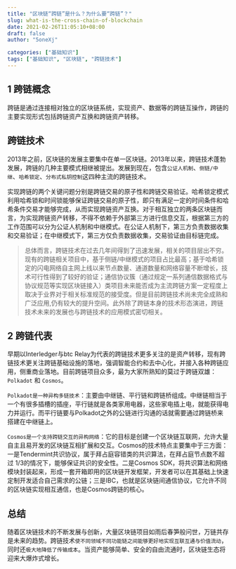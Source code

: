 ```yaml
---
title: "区块链“跨链”是什么？为什么要“跨链”？"
slug: what-is-the-cross-chain-of-blockchain
date: 2021-02-26T11:05:10+08:00
draft: false
author: "5oneXj"

categories: ["基础知识"]
tags: ["基础知识", "区块链", "跨链技术"]
---
```


## 1 跨链概念
跨链是通过连接相对独立的区块链系统，实现资产、数据等的跨链互操作，跨链的主要实现形式包括跨链资产互换和跨链资产转移。

## 跨链技术
2013年之前，区块链的发展主要集中在单一区块链。2013年以来，跨链技术蓬勃发展，跨链的几种主要模式相继被提出。发展到现在，包含`公证人机制`、`侧链/中继`、`哈希锁定`、`分布式私钥控制`这四种主流的跨链技术。

实现跨链的两个关键问题分别是跨链交易的原子性和跨链交易验证。哈希锁定模式利用哈希锁和时间锁能够保证跨链交易的原子性，即只有满足一定的时间条件和哈希条件交易才能够完成，从而实现跨链资产互换。对于相互独立的两条区块链而言，为实现跨链资产转移，不得不依赖于外部第三方进行信息交互，根据第三方的工作范围可以分为公证人机制和中继模式。在公证人机制下，第三方负责数据收集和交易验证；在中继模式下，第三方仅负责数据收集，交易验证由目标链完成。

> 总体而言，跨链技术在过去几年间得到了迅速发展，相关的项目层出不穷。现有的跨链相关项目中，基于侧链/中继模式的项目占比最高；基于哈希锁定的闪电网络自主网上线以来节点数量、通道数量和网络容量不断增长，技术可行性得到了较好的验证；通信协议簇（通过规定一系列通信数据格式与协议规范等实现区块链接入）类项目未来能否成为主流跨链方案一定程度上取决于业界对于相关标准规范的接受度。但是目前跨链技术尚未完全成熟和广泛应用,仍有较大的提升空间。此外除了跨链本身的技术形态演进，跨链技术未来的发展也与跨链技术的应用模式密切相关。

## 2 跨链代表
早期以Interledger与btc Relay为代表的跨链技术更多关注的是资产转移，现有跨链技术更关注跨链基础设施的落地，强调智能合约和去中心化，并接入各种跨链应用，侧重商业落地。目前跨链项目众多，最为大家所熟知的莫过于跨链双雄：`Polkadot` 和 `Cosmos`。

`Polkadot是一种异构多链技术`：主要由中继链、平行链和跨链桥组成。中继链相当于一个有很多插槽的插座，平行链就是各类家用电器，这些家电插上电，就能获得电力并运行。而平行链要与Polkadot之外的公链进行沟通的话就需要通过跨链桥来搭建在中继链上。

`Cosmos是一个支持跨链交互的异构网络`：它的目标是创建一个区块链互联网，允许大量自主且易开发的区块链互相扩展和交互。Cosmos的技术特点主要集中于三方面：一是Tendermint共识协议，属于拜占庭容错类的共识算法，在拜占庭节点数不超过 1/3的情况下，能够保证共识的安全性。二是Cosmos SDK，将共识算法和网络模块封装起来，形成一套开箱即用的区块链开发框架，开发者可以在其基础上快速定制开发适合自己需求的公链；三是IBC，也就是区块链间通信协议，它允许不同的区块链实现相互通信，也是Cosmos跨链的核心。

## 总结
随着区块链技术的不断发展与创新，大量区块链项目如雨后春笋般问世，万链共存是未来的趋势。跨链技术`使不同领域不同功能链之间能够更好地实现互联互通与价值流动`，同时还`极大地降低了传输成本`。当资产能够简单、安全的自由流通时，区块链生态将迎来大爆炸式增长。